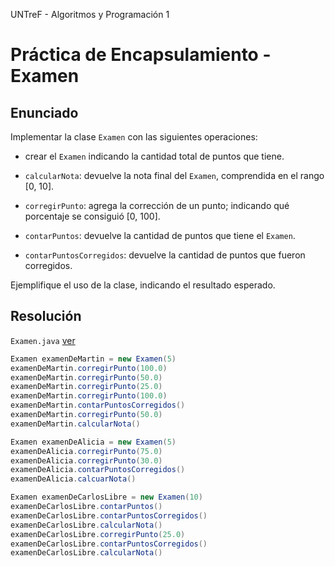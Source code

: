 UNTreF - Algoritmos y Programación 1

# Práctica de Encapsulamiento - Examen

## Enunciado

Implementar la clase `Examen` con las siguientes operaciones:

* crear el `Examen` indicando la cantidad total de puntos que tiene.
	
* `calcularNota`: devuelve la nota final del `Examen`, comprendida en el rango [0, 10].

* `corregirPunto`: agrega la corrección de un punto; indicando qué porcentaje se consiguió [0, 100].
	
* `contarPuntos`: devuelve la cantidad de puntos que tiene el `Examen`.

* `contarPuntosCorregidos`: devuelve la cantidad de puntos que fueron corregidos.

Ejemplifique el uso de la clase, indicando el resultado esperado.

## Resolución

`Examen.java` [ver](../master/src/Examen.java)

```java
Examen examenDeMartin = new Examen(5)
examenDeMartin.corregirPunto(100.0)
examenDeMartin.corregirPunto(50.0)
examenDeMartin.corregirPunto(25.0)
examenDeMartin.corregirPunto(100.0)
examenDeMartin.contarPuntosCorregidos()
examenDeMartin.corregirPunto(50.0)
examenDeMartin.calcularNota()

Examen examenDeAlicia = new Examen(5)
examenDeAlicia.corregirPunto(75.0)
examenDeAlicia.corregirPunto(30.0)
examenDeAlicia.contarPuntosCorregidos()
examenDeAlicia.calcuarNota()

Examen examenDeCarlosLibre = new Examen(10)
examenDeCarlosLibre.contarPuntos()
examenDeCarlosLibre.contarPuntosCorregidos()
examenDeCarlosLibre.calcularNota()
examenDeCarlosLibre.corregirPunto(25.0)
examenDeCarlosLibre.contarPuntosCorregidos()
examenDeCarlosLibre.calcularNota()
```
